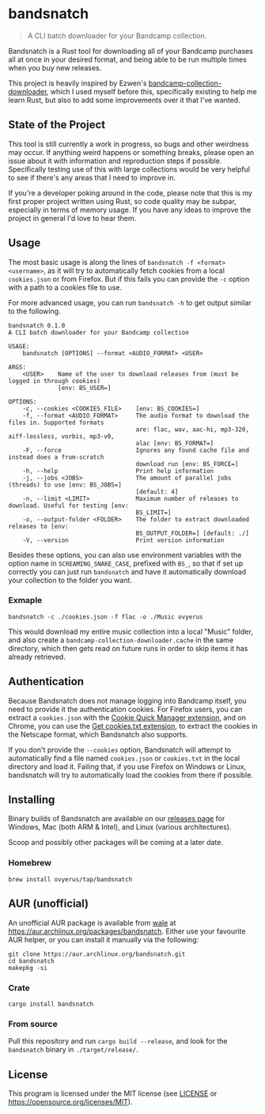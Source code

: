 # bandsnatch

> A CLI batch downloader for your Bandcamp collection.

Bandsnatch is a Rust tool for downloading all of your Bandcamp purchases all at
once in your desired format, and being able to be run multiple times when you
buy new releases.

This project is heavily inspired by Ezwen's
[bandcamp-collection-downloader](https://framagit.org/Ezwen/bandcamp-collection-downloader),
which I used myself before this, specifically existing to help me learn Rust,
but also to add some improvements over it that I've wanted.

## State of the Project

This tool is still currently a work in progress, so bugs and other weirdness may
occur. If anything weird happens or something breaks, please open an issue about
it with information and reproduction steps if possible. Specifically testing use
of this with large collections would be very helpful to see if there's any areas
that I need to improve in.

If you're a developer poking around in the code, please note that this is my
first proper project written using Rust, so code quality may be subpar,
especially in terms of memory usage. If you have any ideas to improve the
project in general I'd love to hear them.

## Usage

The most basic usage is along the lines of `bandsnatch -f <format> <username>`,
as it will try to automatically fetch cookies from a local `cookies.json` or
from Firefox. But if this fails you can provide the `-c` option with a path to a
cookies file to use.

For more advanced usage, you can run `bandsnatch -h` to get output similar to
the following.

```
bandsnatch 0.1.0
A CLI batch downloader for your Bandcamp collection

USAGE:
    bandsnatch [OPTIONS] --format <AUDIO_FORMAT> <USER>

ARGS:
    <USER>    Name of the user to download releases from (must be logged in through cookies)
              [env: BS_USER=]

OPTIONS:
    -c, --cookies <COOKIES_FILE>    [env: BS_COOKIES=]
    -f, --format <AUDIO_FORMAT>     The audio format to download the files in. Supported formats
                                    are: flac, wav, aac-hi, mp3-320, aiff-lossless, vorbis, mp3-v0,
                                    alac [env: BS_FORMAT=]
    -F, --force                     Ignores any found cache file and instead does a from-scratch
                                    download run [env: BS_FORCE=]
    -h, --help                      Print help information
    -j, --jobs <JOBS>               The amount of parallel jobs (threads) to use [env: BS_JOBS=]
                                    [default: 4]
    -n, --limit <LIMIT>             Maximum number of releases to download. Useful for testing [env:
                                    BS_LIMIT=]
    -o, --output-folder <FOLDER>    The folder to extract downloaded releases to [env:
                                    BS_OUTPUT_FOLDER=] [default: ./]
    -V, --version                   Print version information
```

Besides these options, you can also use environment variables with the option
name in `SCREAMING_SNAKE_CASE`, prefixed with `BS_`, so that if set up correctly
you can just run `bandsnatch` and have it automatically download your collection
to the folder you want.

### Exmaple

```
bandsnatch -c ./cookies.json -f flac -o ./Music ovyerus
```

This would download my entire music collection into a local "Music" folder, and
also create a `bandcamp-collection-downloader.cache` in the same directory,
which then gets read on future runs in order to skip items it has already
retrieved.

## Authentication

Because Bandsnatch does not manage logging into Bandcamp itself, you need to
provide it the authentication cookies. For Firefox users, you can extract a
`cookies.json` with the
[Cookie Quick Manager extension](https://addons.mozilla.org/en-US/firefox/addon/cookie-quick-manager/),
and on Chrome, you can use the
[Get cookies.txt extension](https://chrome.google.com/webstore/detail/get-cookiestxt/bgaddhkoddajcdgocldbbfleckgcbcid/),
to extract the cookies in the Netscape format, which Bandsnatch also supports.

If you don't provide the `--cookies` option, Bandsnatch will attempt to
automatically find a file named `cookies.json` or `cookies.txt` in the local
directory and load it. Failing that, if you use Firefox on Windows or Linux,
bandsnatch will try to automatically load the cookies from there if possible.

## Installing

Binary builds of Bandsnatch are available on our
[releases page](https://github.com/Ovyerus/bandsnatch/releases) for Windows, Mac
(both ARM & Intel), and Linux (various architectures).

Scoop and possibly other packages will be coming at a later date.

### Homebrew

`brew install ovyerus/tap/bandsnatch`

## AUR (unofficial)

An unofficial AUR package is available from [wale](https://github.com/wale) at
https://aur.archlinux.org/packages/bandsnatch. Either use your favourite AUR
helper, or you can install it manually via the following:

```
git clone https://aur.archlinux.org/bandsnatch.git
cd bandsnatch
makepkg -si
```

### Crate

`cargo install bandsnatch`

### From source

Pull this repository and run `cargo build --release`, and look for the
`bandsnatch` binary in `./target/release/`.

## License

This program is licensed under the MIT license (see [LICENSE](./LICENSE) or
https://opensource.org/licenses/MIT).
